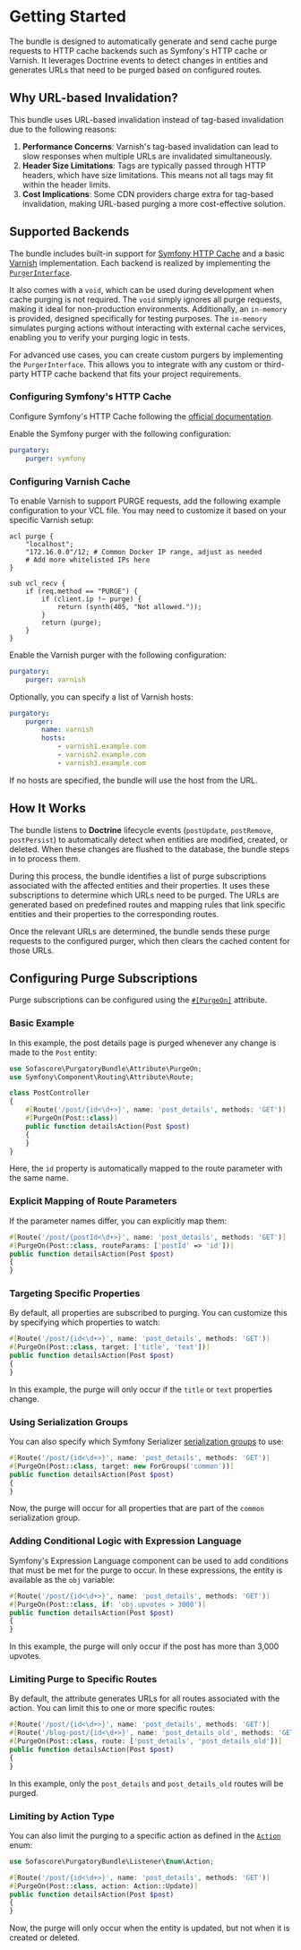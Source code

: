 # Getting Started

The bundle is designed to automatically generate and send cache purge requests to HTTP cache backends such as Symfony's
HTTP cache or Varnish. It leverages Doctrine events to detect changes in entities and generates URLs that need to be
purged based on configured routes.

## Why URL-based Invalidation?

This bundle uses URL-based invalidation instead of tag-based invalidation due to the following reasons:

1. **Performance Concerns**: Varnish's tag-based invalidation can lead to slow responses when multiple URLs are
   invalidated simultaneously.
1. **Header Size Limitations**: Tags are typically passed through HTTP headers, which have size limitations. This means
   not all tags may fit within the header limits.
1. **Cost Implications**: Some CDN providers charge extra for tag-based invalidation, making URL-based purging a more
   cost-effective solution.

## Supported Backends

The bundle includes built-in support for [Symfony HTTP Cache](https://symfony.com/doc/current/http_cache.html) and a
basic [Varnish](https://varnish-cache.org/) implementation. Each backend is realized by implementing
the [`PurgerInterface`](/src/Purger/PurgerInterface.php).

It also comes with a `void`, which can be used during development when cache purging is not required. The `void` simply
ignores all purge requests, making it ideal for non-production environments. Additionally, an `in-memory` is provided,
designed specifically for testing purposes. The `in-memory` simulates purging actions without interacting with external
cache services, enabling you to verify your purging logic in tests.

For advanced use cases, you can create custom purgers by implementing the `PurgerInterface`. This allows you to
integrate with any custom or third-party HTTP cache backend that fits your project requirements.

### Configuring Symfony's HTTP Cache

Configure Symfony's HTTP Cache following
the [official documentation](https://symfony.com/doc/current/http_cache.html#symfony-reverse-proxy).

Enable the Symfony purger with the following configuration:

```yaml
purgatory:
    purger: symfony
```

### Configuring Varnish Cache

To enable Varnish to support PURGE requests, add the following example configuration to your VCL file. You may need to
customize it based on your specific Varnish setup:

```vcl
acl purge {
    "localhost";
    "172.16.0.0"/12; # Common Docker IP range, adjust as needed
    # Add more whitelisted IPs here
}

sub vcl_recv {
    if (req.method == "PURGE") {
        if (client.ip !~ purge) {
            return (synth(405, "Not allowed."));
        }
        return (purge);
    }
}
```

Enable the Varnish purger with the following configuration:

```yaml
purgatory:
    purger: varnish
```

Optionally, you can specify a list of Varnish hosts:

```yaml
purgatory:
    purger:
        name: varnish
        hosts:
            - varnish1.example.com
            - varnish2.example.com
            - varnish3.example.com
```

If no hosts are specified, the bundle will use the host from the URL.

## How It Works

The bundle listens to **Doctrine** lifecycle events (`postUpdate`, `postRemove`, `postPersist`) to automatically detect
when entities are modified, created, or deleted. When these changes are flushed to the database, the bundle steps in to
process them.

During this process, the bundle identifies a list of purge subscriptions associated with the affected entities and their
properties. It uses these subscriptions to determine which URLs need to be purged. The URLs are generated based on
predefined routes and mapping rules that link specific entities and their properties to the corresponding routes.

Once the relevant URLs are determined, the bundle sends these purge requests to the configured purger, which then clears
the cached content for those URLs.

## Configuring Purge Subscriptions

Purge subscriptions can be configured using the [`#[PurgeOn]`](/src/Attribute/PurgeOn.php) attribute.

### Basic Example

In this example, the post details page is purged whenever any change is made to the `Post` entity:

```php
use Sofascore\PurgatoryBundle\Attribute\PurgeOn;
use Symfony\Component\Routing\Attribute\Route;

class PostController
{
    #[Route('/post/{id<\d+>}', name: 'post_details', methods: 'GET')]
    #[PurgeOn(Post::class)]
    public function detailsAction(Post $post)
    {
    }
}
```

Here, the `id` property is automatically mapped to the route parameter with the same name.

### Explicit Mapping of Route Parameters

If the parameter names differ, you can explicitly map them:

```php
#[Route('/post/{postId<\d+>}', name: 'post_details', methods: 'GET')]
#[PurgeOn(Post::class, routeParams: ['postId' => 'id'])]
public function detailsAction(Post $post)
{
}
```

### Targeting Specific Properties

By default, all properties are subscribed to purging. You can customize this by specifying which properties to watch:

```php
#[Route('/post/{id<\d+>}', name: 'post_details', methods: 'GET')]
#[PurgeOn(Post::class, target: ['title', 'text'])]
public function detailsAction(Post $post)
{
}
```

In this example, the purge will only occur if the `title` or `text` properties change.

### Using Serialization Groups

You can also specify which Symfony
Serializer [serialization groups](https://symfony.com/doc/current/serializer.html#using-serialization-groups-attributes)
to use:

```php
#[Route('/post/{id<\d+>}', name: 'post_details', methods: 'GET')]
#[PurgeOn(Post::class, target: new ForGroups('common'))]
public function detailsAction(Post $post)
{
}
```

Now, the purge will occur for all properties that are part of the `common` serialization group.

### Adding Conditional Logic with Expression Language

Symfony's Expression Language component can be used to add conditions that must be met for the purge to occur. In these
expressions, the entity is available as the `obj` variable:

```php
#[Route('/post/{id<\d+>}', name: 'post_details', methods: 'GET')]
#[PurgeOn(Post::class, if: 'obj.upvotes > 3000')]
public function detailsAction(Post $post)
{
}
```

In this example, the purge will only occur if the post has more than 3,000 upvotes.

### Limiting Purge to Specific Routes

By default, the attribute generates URLs for all routes associated with the action. You can limit this to one or more
specific routes:

```php
#[Route('/post/{id<\d+>}', name: 'post_details', methods: 'GET')]
#[Route('/blog-post/{id<\d+>}', name: 'post_details_old', methods: 'GET')]
#[PurgeOn(Post::class, route: ['post_details', 'post_details_old'])]
public function detailsAction(Post $post)
{
}
```

In this example, only the `post_details` and `post_details_old` routes will be purged.

### Limiting by Action Type

You can also limit the purging to a specific action as defined in the [`Action`](/src/Listener/Enum/Action.php) enum:

```php
use Sofascore\PurgatoryBundle\Listener\Enum\Action;

#[Route('/post/{id<\d+>}', name: 'post_details', methods: 'GET')]
#[PurgeOn(Post::class, action: Action::Update)]
public function detailsAction(Post $post)
{
}
```

Now, the purge will only occur when the entity is updated, but not when it is created or deleted.
